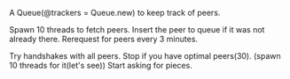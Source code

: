 A Queue(@trackers = Queue.new) to keep track of peers.

Spawn 10 threads to fetch peers. Insert the peer to queue if
it was not already there. Rerequest for peers every 3 minutes.


Try handshakes with all peers. Stop if you have optimal peers(30).
(spawn 10 threads for it(let's see))
Start asking for pieces.

